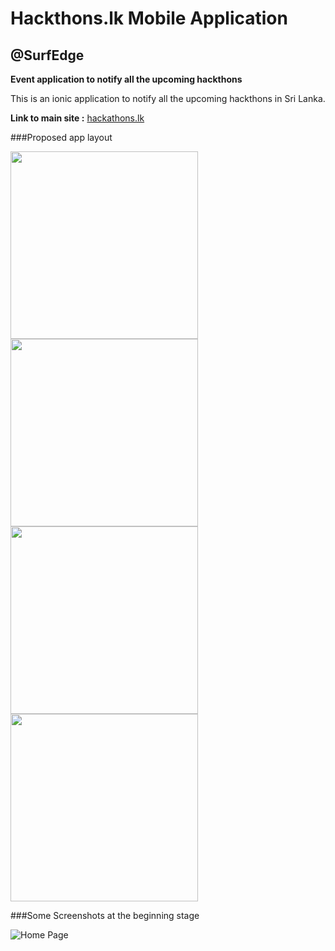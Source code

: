 # Hackthons.lk Mobile Application
## @SurfEdge

**Event application to notify all the upcoming hackthons**

This is an ionic application to notify all the upcoming hackthons in Sri Lanka. 

**Link to main site :** [hackathons.lk](http://hackathons.lk/)

###Proposed app layout

<img src="https://user-images.githubusercontent.com/55238280/117536175-37182e00-b017-11eb-95ce-10aebb433489.png" width="300"/> <img src="https://user-images.githubusercontent.com/55238280/117536210-5911b080-b017-11eb-8ce5-571d420a451e.png" width="300"/> <img src="https://user-images.githubusercontent.com/55238280/117536222-6f1f7100-b017-11eb-870e-98a74e7da033.png" width="300"/> <img src="https://user-images.githubusercontent.com/55238280/117536227-7a729c80-b017-11eb-8977-6291e64b4d3d.png" width="300"/> 



###Some Screenshots at the beginning stage

![Home Page](https://i.imgsafe.org/0f8366428f.png)
